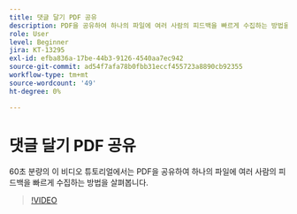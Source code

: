 ```yaml
---
title: 댓글 달기 PDF 공유
description: PDF을 공유하여 하나의 파일에 여러 사람의 피드백을 빠르게 수집하는 방법을 살펴보세요
role: User
level: Beginner
jira: KT-13295
exl-id: efba836a-17be-44b3-9126-4540aa7ec942
source-git-commit: ad54f7afa78b0fbb31eccf455723a8890cb92355
workflow-type: tm+mt
source-wordcount: '49'
ht-degree: 0%

---
```


# 댓글 달기 PDF 공유

60초 분량의 이 비디오 튜토리얼에서는 PDF을 공유하여 하나의 파일에 여러 사람의 피드백을 빠르게 수집하는 방법을 살펴봅니다.

>[!VIDEO](https://video.tv.adobe.com/v/340769?quality=12&learn=on&hidetitle=true)
